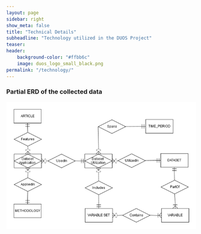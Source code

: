 ```yaml
---
layout: page
sidebar: right
show_meta: false
title: "Technical Details"
subheadline: "Technology utilized in the DUOS Project"
teaser:
header:
    background-color: "#ffbb6c"
    image: duos_logo_small_black.png
permalink: "/technology/"
---
```

### Partial ERD of the collected data 

![ERD](../assets/img/DUOS_ERD_articles.png)